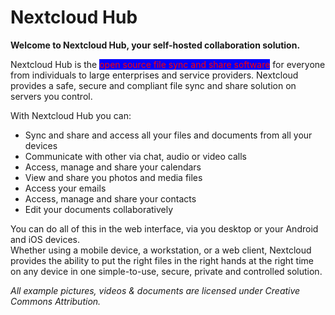 # Nextcloud Hub

**Welcome to Nextcloud Hub, your self-hosted collaboration solution.**

Nextcloud Hub is the <span style='color:red;background-color:blue;'>open source file sync and share software</span> for everyone from individuals to large enterprises and service providers. Nextcloud provides a safe, secure and compliant file sync and share solution on servers you control.

With Nextcloud Hub you can:
- Sync and share and access all your files and documents from all your devices
- Communicate with other via chat, audio or video calls
- Access, manage and share your calendars
- View and share you photos and media files
- Access your emails
- Access, manage and share your contacts
- Edit your documents collaboratively

You can do all of this in the web interface, via you desktop or your Android and iOS devices.<br />
Whether using a mobile device, a workstation, or a web client, Nextcloud provides the ability to put the right files in the right hands at the right time on any device in one simple-to-use, secure, private and controlled solution.

_All example pictures, videos & documents are licensed under Creative Commons Attribution._
